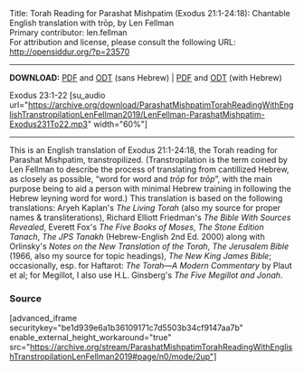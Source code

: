 <html>
<head></head>
<body>
Title: Torah Reading for Parashat Mishpatim (Exodus 21:1-24:18): Chantable English translation with trōp, by Len Fellman<br />
Primary contributor: len.fellman<br />
For attribution and license, please consult the following URL: <a href="http://opensiddur.org/?p=23570">http://opensiddur.org/?p=23570</a>
<p />
<hr />

<style type="text/css" media="all">.printfriendly {display: none!important;}</style>

<strong>DOWNLOAD:</strong> <a href="https://archive.org/download/ParashatMishpatimTorahReadingWithEnglishTranstropilationLenFellman2019/ParashatMishpatimTorahReadingexodus21v1-24v18InEnglishTranstropilationlenFellman2019-EnglishOnly.pdf">PDF</a> and <a href="https://archive.org/download/ParashatMishpatimTorahReadingWithEnglishTranstropilationLenFellman2019/ParashatMishpatimTorahReadingexodus21v1-24v18InEnglishTranstropilationlenFellman2019-EnglishOnly.odt">ODT</a> (sans Hebrew) | <a href="https://archive.org/download/ParashatMishpatimTorahReadingWithEnglishTranstropilationLenFellman2019/Parashat%20Mishpatim%20Torah%20Reading%20%28Exodus%2021v1-24v18%29%20in%20English%20transtropilation%20%28Len%20Fellman%202019%29.pdf">PDF</a> and <a href="https://archive.org/download/ParashatMishpatimTorahReadingWithEnglishTranstropilationLenFellman2019/ParashatMishpatimTorahReadingexodus21v1-24v18InEnglishTranstropilationlenFellman2019.odt">ODT</a> (with Hebrew)

Exodus 23:1-22 [su_audio url="https://archive.org/download/ParashatMishpatimTorahReadingWithEnglishTranstropilationLenFellman2019/LenFellman-ParashatMishpatim-Exodus231To22.mp3" width="60%"]

<hr />

This is an English translation of Exodus 21:1-24:18, the Torah reading for Parashat Mishpatim, transtropilized. (Transtropilation is the term coined by Len Fellman to describe the process of translating from cantillized Hebrew, as closely as possible, “word for word and <em>trōp</em> for <em>trōp</em>”, with the main purpose being to aid a person with minimal Hebrew training in following the Hebrew leyning word for word.) This translation is based on the following translations: Aryeh Kaplan's <em>The Living Torah</em> (also my source for proper names & transliterations), Richard Elliott Friedman's <em>The Bible With Sources Revealed</em>, Everett Fox's <em>The Five Books of Moses</em>, <em>The Stone Edition Tanach</em>, <em>The JPS Tanakh</em> (Hebrew-English 2nd Ed. 2000) along with Orlinsky's <em>Notes on the New Translation of the Torah</em>, <em>The Jerusalem Bible</em> (1966, also my source for topic headings), <em>The New King James Bible</em>; occasionally, esp. for Haftarot: <em>The Torah—A Modern Commentary</em> by Plaut et al; for Megillot, I also use H.L. Ginsberg's <em>The Five Megillot and Jonah</em>.

<h3>Source</h3>

[advanced_iframe securitykey="be1d939e6a1b36109171c7d5503b34cf9147aa7b" enable_external_height_workaround="true" src="https://archive.org/stream/ParashatMishpatimTorahReadingWithEnglishTranstropilationLenFellman2019#page/n0/mode/2up"]
</body>
</html>